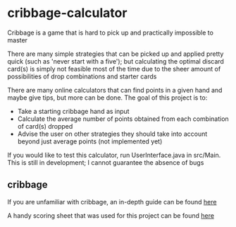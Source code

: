 # cribbage-calculator

Cribbage is a game that is hard to pick up and practically impossible to master

There are many simple strategies that can be picked up and applied pretty quick (such as 'never start with a five'); but calculating the optimal discard card(s) is simply not feasible most of the time due to the sheer amount of possibilities of drop combinations and starter cards

There are many online calculators that can find points in a given hand and maybe give tips, but more can be done. The goal of this project is to:
* Take a starting cribbage hand as input
* Calculate the average number of points obtained from each combination of card(s) dropped
* Advise the user on other strategies they should take into account beyond just average points (not implemented yet)

If you would like to test this calculator, run UserInterface.java in src/Main. This is still in development; I cannot guarantee the absence of bugs

## cribbage ##

If you are unfamiliar with cribbage, an in-depth guide can be found [here](https://bicyclecards.com/how-to-play/cribbage/)

A handy scoring sheet that was used for this project can be found [here](https://i.pinimg.com/originals/f8/c8/82/f8c8821f3094d75847767e61bc54319d.png)
